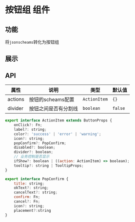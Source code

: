 # 按钮组 组件

## 功能
将`jsonscheams`转化为按钮组

## 展示

<script setup>
    import {QButtonGroup} from '@components/ad.qmniu.com/qm-button/index.ts'
    const code = `<template>
    <q-button-group :actions="create_button_actions()"></q-button-group>
</template>
<script setup>
    import {QButtonGroup} from '@components/ad.qmniu.com/qm-button/index.ts'
    function create_button_actions() {
        return [{
            label: '新增',
            onClick: () => {
            }
        }, {
            label: '复制',
            onClick: () => {
            }
        }, {
            label: '删除',
            popConfirm: {
                title: '是否确认删除'
            }
        }];
    }
\<\/script>`;
    function create_button_actions() {
        return [{
            label: '新增',
            type: 'primary',
            onClick: () => {
            }
        }, {
            label: '复制',
            onClick: () => {
            }
        }, {
            label: '删除',
            popConfirm: {
                title: '是否确认删除'
            }
        }];
    }
</script>
<codeView title="基本用法" description="按钮组用法">
    <q-button-group :actions="create_button_actions()"></q-button-group>
    <template #codeText>
        <highlight-code :code="code" >
        </highlight-code>
    </template>
</codeView>

## API

|属性|说明|类型|默认值|
|-----|--|--|--|
|actions|按钮的scheams配置|`ActionItem`|`{}`|
|divider|按钮之间是否有分割线|`boolean`|`false`|

```js
export interface ActionItem extends ButtonProps {
    onClick?: Fn;
    label?: string;
    color?: 'success' | 'error' | 'warning';
    icon?: string;
    popConfirm?: PopConfirm;
    disabled?: boolean;
    divider?: boolean;
    // 业务控制是否显示
    ifShow?: boolean | ((action: ActionItem) => boolean);
    tooltip?: string | TooltipProps;
}

export interface PopConfirm {
    title: string;
    okText?: string;
    cancelText?: string;
    confirm: Fn;
    cancel?: Fn;
    icon?: string;
    placement?:string
}
```